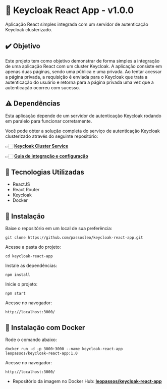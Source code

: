 # 🔑 Keycloak React App - v1.0.0

Aplicação React simples integrada com um servidor de autenticação Keycloak clusterizado.


## ✔️ Objetivo

Este projeto tem como objetivo demonstrar de forma simples a integração de uma aplicação React com um cluster Keycloak. A aplicação consiste em apenas duas páginas, sendo uma pública e uma privada. Ao tentar acessar a página privada, a requisição é enviada para o Keycloak que trata a autenticação do usuário e retorna para a página privada uma vez que a autenticação ocorreu com sucesso.


## ⚠️ Dependências

Esta aplicação depende de um servidor de autenticação Keycloak rodando em paralelo para funcionar corretamente. 

Você pode obter a solução completa do serviço de autenticação Keycloak clusterizado através do seguinte repositório:

👉🏻 **[Keycloak Cluster Service](https://github.com/passosleo/keycloak-cluster-service)**

👉🏻 **[Guia de integração e configuração](https://jamboard.google.com/d/1p2sjMIA_BHvASBq7ffZ7mO2NGqeFy48nwczDjBWZuSU/viewer)**

## 🚀 Tecnologias Utilizadas

* ReactJS
* React Router
* Keycloak
* Docker


## 🔧 Instalação

Baixe o repositório em um local de sua preferência:
```
git clone https://github.com/passosleo/keycloak-react-app.git
```

Acesse a pasta do projeto:
```
cd keycloak-react-app
```

Instale as dependências:
```
npm install
```

Inicie o projeto:
```
npm start
```

Acesse no navegador:
```
http://localhost:3000/
```


## 🐳 Instalação com Docker

Rode o comando abaixo:
```
docker run -d -p 3000:3000 --name keycloak-react-app leopassos/keycloak-react-app:1.0
```

Acesse no navegador:
```
http://localhost:3000/
```

* Repositório da imagem no Docker Hub: **[leopassos/keycloak-react-app](https://hub.docker.com/r/leopassos/keycloak-react-app)**
